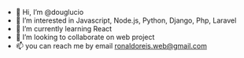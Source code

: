 - 👋 Hi, I’m @douglucio
- 👀 I’m interested in Javascript, Node.js, Python, Django, Php, Laravel 
- 🌱 I’m currently learning React
- 💞️ I’m looking to collaborate on web project
- 📫 you can reach me by email ronaldoreis.web@gmail.com


<!---
douglucio/douglucio is a ✨ special ✨ repository because its `README.md` (this file) appears on your GitHub profile.
You can click the Preview link to take a look at your changes.
--->
